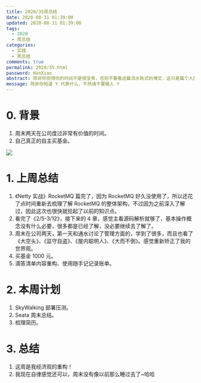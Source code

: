 ```yaml
---
title: 2020/35周总结
date: 2020-08-31 01:39:00
updated: 2020-08-31 01:39:00
tags:
  - 2020
  - 周总结
categories: 
  - 实践
  - 周总结
comments: true
permalink: 2020/35.html  
password: HanXiao
abstract: 除非你觉得你的时间不是很宝贵，否则不要看这篇流水账式的博文，这只是篇个人的工作的学习一个总结而已，没有包含任何的技术细节
message: 除非你知道 Y 代表什么，不然请不要输入 Y
---
```



# 0. 背景

1. 周末两天在公司度过非常有价值的时间。
2. 自己真正的自主买基金。

<!--more-->

![][0]

# 1. 上周总结

1. 《Netty 实战》RocketMQ 篇完了，因为 RocketMQ 好久没使用了，所以还花了点时间重新去梳理了解 RocketMQ 的整体架构，不过因为之前深入了解过，因此这次也很快就拾起了以前的知识点。
2. 看完了《2/5-3/12》，接下来的 4 章，感觉主看源码解析就够了，基本操作概念没有什么必要，很多都是已经了解，没必要继续去了解了。
3. 周末在公司两天，第一天和通水讨论了管理方面的，学到了很多，而且也看了《大空头》、《监守自盗》、《屋内聪明人》、《大而不倒》。感觉重新矫正了我的世界观。
4. 买基金 1000 元。
5. 滴答清单内容重构、使用随手记记录账单。

# 2. 本周计划

1. SkyWalking 部署压测。
2. Seata 周末总结。
3. 梳理简历。

# 3. 总结

1. 这周是我经济观的重构！
2. 我现在自律感觉还可以，周末没有像以前那么睡过去了~哈哈

[0]: https://leran2deeplearnjavawebtech.oss-cn-beijing.aliyuncs.com/background/2020-08-30%E5%A4%A7%E7%A9%BA%E5%A4%B4.jpg
